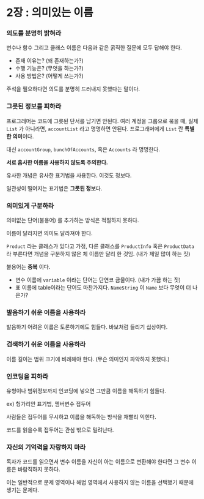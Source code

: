 # 2장 : 의미있는 이름

### 의도를 분명히 밝혀라
변수나 함수 그리고 클래스 이름은 다음과 같은 굵직한 질문에 모두 답해야 한다.
- 존재 이유는? (왜 존재하는가?)
- 수행 기능은? (무엇을 하는가?)
- 사용 방법은? (어떻게 쓰는가?)

주석을 필요하다면 의도를 분명히 드러내지 못했다는 말이다.

### 그릇된 정보를 피하라
프로그래머는 코드에 그릇된 단서를 남기면 안된다.
여러 계정을 그룹으로 묶을 때, 실제 `List` 가 아니라면, `accountList` 라고 명명하면 안된다.
프로그래머에게 `List` 란 **특별한 의미**이다.

대신 `accountGroup`, `bunchOfAccounts`, 혹은 `Accounts` 라 명명한다.

**서로 흡사한 이름을 사용하지 않도록 주의한다.**

유사한 개념은 유사한 표기법을 사용한다. 이것도 정보다.

일관성이 떨어지는 표기법은 **그릇된 정보**다.

### 의미있게 구분하라
의미없는 단어(불용어) 를 추가하는 방식은 적절하지 못하다.

이름이 달라지면 의미도 달라져야 한다.

`Product` 라는 클래스가 있다고 가정, 다른 클래스를 `ProductInfo` 혹은 `ProductData` 라 부른다면 개념을 구분하지 않은 체 이름만 달리 한 것임. (내가 제일 많이 하는 짓)

불용어는 **중복** 이다.

- 변수 이름에 `variable` 이라는 단어는 단연코 금물이다. (내가 가끔 하는 짓)
- 표 이름에 table이라는 단어도 마찬가지다. `NameString` 이 `Name` 보다 무엇이 더 나은가?

### 발음하기 쉬운 이름을 사용하라
발음하기 어려운 이름은 토론하기에도 힘들다. 바보처럼 들리기 십상이다.

### 검색하기 쉬운 이름을 사용하라
이름 길이는 범위 크기에 비례해야 한다. (무슨 의미인지 파악하지 못했다.)

### 인코딩을 피하라
유형이나 범위정보까지 인코딩에 넣으면 그만큼 이름을 해독하기 힘들다.

ex) 헝가리안 표기법, 멤버변수 접두어

사람들은 접두어를 무시하고 이름을 해독하는 방식을 재빨리 익힌다.

코드를 읽을수록 접두어는 관심 밖으로 밀려난다.

### 자신의 기억력을 자랑하지 마라
독자가 코드를 읽으면서 변수 이름을 자신이 아는 이름으로 변환해야 한다면 그 변수 이름은 바람직하지 못하다.

이는 일반적으로 문제 영역이나 해법 영역에서 사용하지 않는 이름을 선택했기 때문에 생기는 문제다.